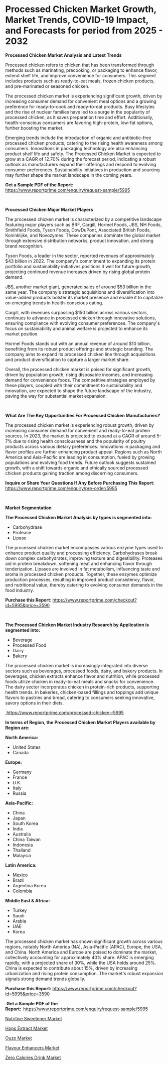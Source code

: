 <p><h1>Processed Chicken Market Growth, Market Trends, COVID-19 Impact, and Forecasts for period from 2025 - 2032</h1></p><p><strong>Processed Chicken Market Analysis and Latest Trends</strong></p>
<p><p>Processed chicken refers to chicken that has been transformed through methods such as marinating, precooking, or packaging to enhance flavor, extend shelf life, and improve convenience for consumers. This segment includes products such as ready-to-eat meals, frozen chicken products, and pre-marinated or seasoned chicken.</p><p>The processed chicken market is experiencing significant growth, driven by increasing consumer demand for convenient meal options and a growing preference for ready-to-cook and ready-to-eat products. Busy lifestyles and the rise of nuclear families have led to a surge in the popularity of processed chicken, as it saves preparation time and effort. Additionally, health-conscious consumers are favoring high-protein, low-fat options, further boosting the market.</p><p>Emerging trends include the introduction of organic and antibiotic-free processed chicken products, catering to the rising health awareness among consumers. Innovations in packaging technology are also enhancing product shelf life and safety. The Processed Chicken Market is expected to grow at a CAGR of 12.70% during the forecast period, indicating a robust outlook as manufacturers expand their offerings and respond to evolving consumer preferences. Sustainability initiatives in production and sourcing may further shape the market landscape in the coming years.</p></p>
<p><strong>Get a Sample PDF of the Report:&nbsp;</strong> <a href="https://www.reportprime.com/enquiry/request-sample/5995?utm_campaign=1870&utm_medium=2&utm_source=Github&utm_content=ia&utm_term=19032025&utm_id=processed-chicken">https://www.reportprime.com/enquiry/request-sample/5995</a></p>
<p>&nbsp;</p>
<p><strong>Processed Chicken Major Market Players</strong></p>
<p><p>The processed chicken market is characterized by a competitive landscape featuring major players such as BRF, Cargill, Hormel Foods, JBS, NH Foods, Smithfield Foods, Tyson Foods, DowDuPont, Associated British Foods, Koninklijke, and Novozymes. These companies dominate the global market through extensive distribution networks, product innovation, and strong brand recognition.</p><p>Tyson Foods, a leader in the sector, reported revenues of approximately $43 billion in 2022. The company's commitment to expanding its protein portfolio and sustainability initiatives positions it well for future growth, projecting continued revenue increases driven by rising global protein demand.</p><p>JBS, another market giant, generated sales of around $53 billion in the same year. The company's strategic acquisitions and diversification into value-added products bolster its market presence and enable it to capitalize on emerging trends in health-conscious eating.</p><p>Cargill, with revenues surpassing $150 billion across various sectors, continues to advance in processed chicken through innovative solutions, ensuring compliance with evolving consumer preferences. The company's focus on sustainability and animal welfare is projected to enhance its market position.</p><p>Hormel Foods stands out with an annual revenue of around $10 billion, benefiting from its robust product offerings and strategic branding. The company aims to expand its processed chicken line through acquisitions and product diversification to capture a larger market share.</p><p>Overall, the processed chicken market is poised for significant growth, driven by population growth, rising disposable incomes, and increasing demand for convenience foods. The competitive strategies employed by these players, coupled with their commitment to sustainability and innovation, are expected to shape the future landscape of the industry, paving the way for substantial market expansion.</p></p>
<p>&nbsp;</p>
<p><strong>What Are The Key Opportunities For Processed Chicken Manufacturers?</strong></p>
<p><p>The processed chicken market is experiencing robust growth, driven by increasing consumer demand for convenient and ready-to-eat protein sources. In 2023, the market is projected to expand at a CAGR of around 5-7% due to rising health consciousness and the popularity of poultry products across various dietary preferences. Innovations in packaging and flavor profiles are further enhancing product appeal. Regions such as North America and Asia-Pacific are leading in consumption, fueled by growing populations and evolving food trends. Future outlook suggests sustained growth, with a shift towards organic and ethically sourced processed chicken products gaining traction among discerning consumers.</p></p>
<p><strong>Inquire or Share Your Questions If Any Before Purchasing This Report:</strong> <a href="https://www.reportprime.com/enquiry/pre-order/5995?utm_campaign=1870&utm_medium=2&utm_source=Github&utm_content=ia&utm_term=19032025&utm_id=processed-chicken">https://www.reportprime.com/enquiry/pre-order/5995</a></p>
<p>&nbsp;</p>
<p><strong>Market Segmentation</strong></p>
<p><strong>The Processed Chicken Market Analysis by types is segmented into:</strong></p>
<p><ul><li>Carbohydrase</li><li>Protease</li><li>Lipase</li></ul></p>
<p><p>The processed chicken market encompasses various enzyme types used to enhance product quality and processing efficiency. Carbohydrases break down complex carbohydrates, improving texture and digestibility. Proteases aid in protein breakdown, softening meat and enhancing flavor through tenderization. Lipases are involved in fat metabolism, influencing taste and aroma in processed chicken products. Together, these enzymes optimize production processes, resulting in improved product consistency, flavor, and nutritional value, thereby catering to evolving consumer demands in the food industry.</p></p>
<p><strong>Purchase this Report:&nbsp;</strong><a href="https://www.reportprime.com/checkout?id=5995&price=3590&utm_campaign=1870&utm_medium=2&utm_source=Github&utm_content=ia&utm_term=19032025&utm_id=processed-chicken">https://www.reportprime.com/checkout?id=5995&price=3590</a></p>
<p>&nbsp;</p>
<p><strong>The Processed Chicken Market Industry Research by Application is segmented into:</strong></p>
<p><ul><li>Beverage</li><li>Processed Food</li><li>Dairy</li><li>Bakery</li></ul></p>
<p><p>The processed chicken market is increasingly integrated into diverse sectors such as beverages, processed foods, dairy, and bakery products. In beverages, chicken extracts enhance flavor and nutrition, while processed foods utilize chicken in ready-to-eat meals and snacks for convenience. The dairy sector incorporates chicken in protein-rich products, supporting health trends. In bakeries, chicken-based fillings and toppings add unique flavors to pastries and bread, catering to consumers seeking innovative, savory options in their diets.</p></p>
<p><a href="https://www.reportprime.com/processed-chicken-r5995?utm_campaign=1870&utm_medium=2&utm_source=Github&utm_content=ia&utm_term=19032025&utm_id=processed-chicken">&nbsp;https://www.reportprime.com/processed-chicken-r5995</a></p>
<p><strong>In terms of Region, the Processed Chicken Market Players available by Region are:</strong></p>
<p>
    <p> <strong> North America: </strong>
        <ul>
            <li>United States</li>
            <li>Canada</li>
        </ul>
        </p> 
    <p> <strong> Europe: </strong>
        <ul>
            <li>Germany</li>
            <li>France</li>
            <li>U.K.</li>
            <li>Italy</li>
            <li>Russia</li>
        </ul>
        </p> 
    <p> <strong> Asia-Pacific: </strong>
        <ul>
            <li>China</li>
            <li>Japan</li>
            <li>South Korea</li>
            <li>India</li>
            <li>Australia</li>
            <li>China Taiwan</li>
            <li>Indonesia</li>
            <li>Thailand</li>
            <li>Malaysia</li>
        </ul>
        </p> 
    <p> <strong> Latin America: </strong>
        <ul>
            <li>Mexico</li>
            <li>Brazil</li>
            <li>Argentina Korea</li>
            <li>Colombia</li>
        </ul>
        </p> 
    <p> <strong> Middle East & Africa: </strong>
        <ul>
            <li>Turkey</li>
            <li>Saudi</li>
            <li>Arabia</li>
            <li>UAE</li>
            <li>Korea</li>
        </ul>
    </p>
    </p>
<p><p>The processed chicken market has shown significant growth across various regions, notably North America (NA), Asia-Pacific (APAC), Europe, the USA, and China. North America and Europe are poised to dominate the market, collectively accounting for approximately 40% share. APAC is emerging rapidly, with a projected share of 30%, while the USA holds around 25%. China is expected to contribute about 15%, driven by increasing urbanization and rising protein consumption. The market's robust expansion signals strong demand trends globally.</p></p>
<p><strong>Purchase this Report: </strong><a href="https://www.reportprime.com/checkout?id=5995&price=3590&utm_campaign=1870&utm_medium=2&utm_source=Github&utm_content=ia&utm_term=19032025&utm_id=processed-chicken">https://www.reportprime.com/checkout?id=5995&price=3590</a></p>
<p>&nbsp;<strong>Get a Sample PDF of the Report:&nbsp;&nbsp;</strong><a href="https://www.reportprime.com/enquiry/request-sample/5995?utm_campaign=1870&utm_medium=2&utm_source=Github&utm_content=ia&utm_term=19032025&utm_id=processed-chicken">https://www.reportprime.com/enquiry/request-sample/5995</a></p>
<p><strong></strong></p>
<p><p><a href="https://github.com/saguegrody74/Market-Research-Report-List-1/blob/main/nutritive-sweetener-market.md?utm_campaign=1870&utm_medium=2&utm_source=Github&utm_content=ia&utm_term=19032025&utm_id=processed-chicken">Nutritive Sweetener Market</a></p><p><a href="https://github.com/yuukoleuda/Market-Research-Report-List-1/blob/main/hops-extract-market.md?utm_campaign=1870&utm_medium=2&utm_source=Github&utm_content=ia&utm_term=19032025&utm_id=processed-chicken">Hops Extract Market</a></p><p><a href="https://github.com/marteyfito9/Market-Research-Report-List-1/blob/main/ouzo-market.md?utm_campaign=1870&utm_medium=2&utm_source=Github&utm_content=ia&utm_term=19032025&utm_id=processed-chicken">Ouzo Market</a></p><p><a href="https://github.com/denighoylen1/Market-Research-Report-List-1/blob/main/flavour-enhancers-market.md?utm_campaign=1870&utm_medium=2&utm_source=Github&utm_content=ia&utm_term=19032025&utm_id=processed-chicken">Flavour Enhancers Market</a></p><p><a href="https://github.com/tornapruttuz/Market-Research-Report-List-1/blob/main/zero-calories-drink-market.md?utm_campaign=1870&utm_medium=2&utm_source=Github&utm_content=ia&utm_term=19032025&utm_id=processed-chicken">Zero Calories Drink Market</a></p></p>